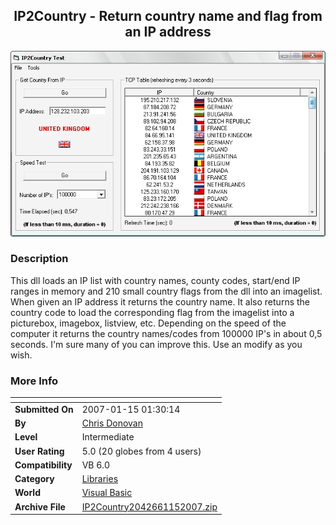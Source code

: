 ﻿<div align="center">

## IP2Country \- Return country name and flag from an IP address

<img src="PIC20071151348241417.jpg">
</div>

### Description

This dll loads an IP list with country names, county codes, start/end IP ranges in memory and 210 small country flags from the dll into an imagelist. When given an IP address it returns the country name. It also returns the country code to load the corresponding flag from the imagelist into a picturebox, imagebox, listview, etc. Depending on the speed of the computer it returns the country names/codes from 100000 IP's in about 0,5 seconds. I'm sure many of you can improve this. Use an modify as you wish.
 
### More Info
 


<span>             |<span>
---                |---
**Submitted On**   |2007-01-15 01:30:14
**By**             |[Chris Donovan](https://github.com/Planet-Source-Code/PSCIndex/blob/master/ByAuthor/chris-donovan.md)
**Level**          |Intermediate
**User Rating**    |5.0 (20 globes from 4 users)
**Compatibility**  |VB 6\.0
**Category**       |[Libraries](https://github.com/Planet-Source-Code/PSCIndex/blob/master/ByCategory/libraries__1-49.md)
**World**          |[Visual Basic](https://github.com/Planet-Source-Code/PSCIndex/blob/master/ByWorld/visual-basic.md)
**Archive File**   |[IP2Country2042661152007\.zip](https://github.com/Planet-Source-Code/chris-donovan-ip2country-return-country-name-and-flag-from-an-ip-address__1-67628/archive/master.zip)








